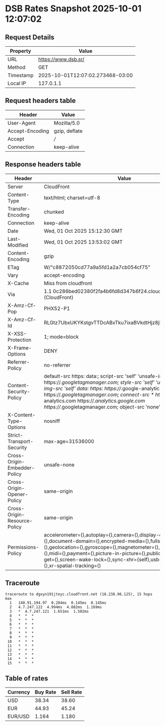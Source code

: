 # DSB Rates Snapshot 2025-10-01 12:07:02
## Request Details

| Property | Value |
|----------|-------|
| URL | https://www.dsb.sr/ |
| Method | GET |
| Timestamp | 2025-10-01T12:07:02.273468-03:00 |
| Local IP | 127.0.1.1 |
    
## Request headers table

| Header | Value |
|--------|-------|
| User-Agent | Mozilla/5.0 |
| Accept-Encoding | gzip, deflate |
| Accept | */* |
| Connection | keep-alive |

    
## Response headers table
| Header | Value |
|--------|-------|
| Server | CloudFront |
| Content-Type | text/html; charset=utf-8 |
| Transfer-Encoding | chunked |
| Connection | keep-alive |
| Date | Wed, 01 Oct 2025 15:12:30 GMT |
| Last-Modified | Wed, 01 Oct 2025 13:53:02 GMT |
| Content-Encoding | gzip |
| ETag | W/"c8872050cd77a9a5fd1a2a7cb054cf75" |
| Vary | accept-encoding |
| X-Cache | Miss from cloudfront |
| Via | 1.1 0c286bed02380f2fa4b6fd8d347b6f24.cloudfront.net (CloudFront) |
| X-Amz-Cf-Pop | PHX52-P1 |
| X-Amz-Cf-Id | RLGtz7UbxUKYKstgvTTDcABxTku7ixaBVkdtHjz8jl5W5NpnXK0r_A== |
| X-XSS-Protection | 1; mode=block |
| X-Frame-Options | DENY |
| Referrer-Policy | no-referrer |
| Content-Security-Policy | default-src https: data:; script-src 'self' 'unsafe-inline' https://*.googletagmanager.com; style-src 'self' 'unsafe-inline' data:; img-src 'self' data: https: https://*.google-analytics.com https://*.googletagmanager.com; connect-src * https://*.google-analytics.com https://*.analytics.google.com https://*.googletagmanager.com; object-src 'none' |
| X-Content-Type-Options | nosniff |
| Strict-Transport-Security | max-age=31536000 |
| Cross-Origin-Embedder-Policy | unsafe-none |
| Cross-Origin-Opener-Policy | same-origin |
| Cross-Origin-Resource-Policy | same-origin |
| Permissions-Policy | accelerometer=(),autoplay=(),camera=(),display-capture=(),document-domain=(),encrypted-media=(),fullscreen=(),geolocation=(),gyroscope=(),magnetometer=(),microphone=(),midi=(),payment=(),picture-in-picture=(),publickey-credentials-get=(),screen-wake-lock=(),sync-xhr=(self),usb=(),web-share=(),xr-spatial-tracking=() |

## Traceroute 

```
traceroute to dgxyn191jteyc.cloudfront.net (18.238.96.125), 15 hops max
  1   140.91.194.97  0.284ms  0.145ms  0.145ms 
  2   4.7.247.122  4.994ms  4.882ms  1.169ms 
  3   *  4.7.247.121  1.651ms  1.502ms 
  4   *  *  * 
  5   *  *  * 
  6   *  *  * 
  7   *  *  * 
  8   *  *  * 
  9   *  *  * 
 10   *  *  * 
 11   *  *  * 
 12   *  *  * 
 13   *  *  * 
 14   *  *  * 
 15   *  *  * 

```


## Table of rates

| Currency | Buy Rate | Sell Rate |
|----------|----------|-----------|
| USD | 38.34 | 38.60 |
| EUR | 44.93 | 45.24 |
| EUR/USD | 1.164 | 1.180 |
